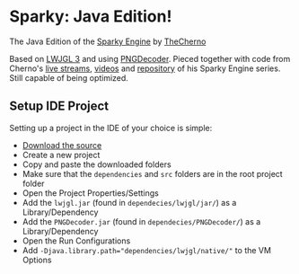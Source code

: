 # Sparky: Java Edition!
The Java Edition of the [Sparky Engine](https://github.com/TheCherno/Sparky) by [TheCherno](https://github.com/TheCherno)

Based on [LWJGL 3](http://www.lwjgl.org/) and using [PNGDecoder](http://twl.l33tlabs.org/). Pieced together with code from Cherno's [live streams](http://www.twitch.tv/thecherno), [videos](https://www.youtube.com/playlist?list=PLlrATfBNZ98fqE45g3jZA_hLGUrD4bo6_) and [repository](https://github.com/TheCherno/Sparky) of his Sparky Engine series. Still capable of being optimized.

## Setup IDE Project
Setting up a project in the IDE of your choice is simple:
* [Download the source](https://github.com/floube/Sparky/archive/master.zip)
* Create a new project
* Copy and paste the downloaded folders
* Make sure that the `dependencies` and `src` folders are in the root project folder
* Open the Project Properties/Settings
* Add the `lwjgl.jar` (found in `dependecies/lwjgl/jar/`) as a Library/Dependency
* Add the `PNGDecoder.jar` (found in `dependecies/PNGDecoder/`) as a Library/Dependency
* Open the Run Configurations
* Add `-Djava.library.path="dependencies/lwjgl/native/"` to the VM Options
